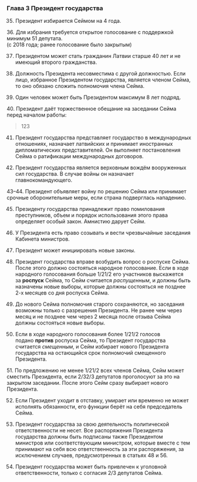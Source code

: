 ### Глава 3 Президент государства

35. Президент избирается Сеймом на 4 года.

36. Для избрания требуется открытое голосование с поддержкой минимум 51 депутата.  
(с 2018 года; ранее голосование было закрытым)

37. Президентом может стать гражданин Латвии старше 40 лет и не имеющий второго гражданства.

38. Должность Президента несовместима с другой должностью. Если лицо, избранное Президентом государства, является членом Сейма, то оно обязано сложить полномочия члена Сейма.

39. Один человек может быть Президентом максимум 8 лет подряд.

40. Президент даёт торжественное обещание на заседании Сейма перед началом работы:

> 123

41. Президент государства представляет государство в международных отношениях, назначает латвийских и принимает иностранных дипломатических представителей. Он выполняет постановления Сейма о ратификации международных договоров.

42. Президент государства является верховным вождём вооруженных сил государства. В случае войны он назначает главнокомандующего.

43–44. Президент объявляет войну по решению Сейма или принимает срочные оборонительные меры, если страна подверглась нападению.

45. Президенту государства принадлежит право помилования преступников, объем и порядок использования этого права определяет особый закон. Амнистию дарует Сейм.

46. У Президента есть право созывать и вести чрезвычайные заседания Кабинета министров.

47. Президент может инициировать новые законы.

48. Президент государства вправе возбудить вопрос о роспуске Сейма. После этого должно состояться народное голосование. Если в ходе народного голосования больше 1/21/2 его участников выскажется за **роспуск** Сейма, то Сейм считается _распущенным_, и должны быть назначены новые выборы, которые должны состояться не позднее 2-х месяцев со дня роспуска Сейма.

49. До нового Сейма полномочия старого сохраняются, но заседания возможны только с разрешения Президента. Не ранее чем через месяц и не позднее чем через 2 месяца после отзыва Сейма должны состояться новые выборы.

50. Если в ходе народного голосования более 1/21/2 голосов подано **против** роспуска Сейма, то Президент государства считается _смещенным_, и Сейм избирает нового Президента государства на остающийся срок полномочий смещенного Президента.

51. По предложению не менее 1/21/2 всех членов Сейма, Сейм может сместить Президента, если 2/32/3 депутатов проголосуют за это на закрытом заседании. После этого Сейм сразу выбирает нового Президента.

52. Если Президент уходит в отставку, умирает или временно не может исполнять обязанности, его функции берёт на себя председатель Сейма.

53. Президент государства за свою деятельность политической ответственности не несет. Все распоряжения Президента государства должны быть подписаны также Президентом министров или соответствующим министром, которые вместе с тем принимают на себя всю ответственность за эти распоряжения, за исключением случаев, предусмотренных в статьях 48 и 56.

54. Президент государства может быть привлечен к уголовной ответственности, только с согласия 2/3 депутатов Сейма.